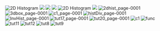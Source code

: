 ![2D Histogram](https://github.com/Mhimanshu18/Cern_Root_Tutorials/blob/main/c1.png)
![](https://github.com/Mhimanshu18/Cern_Root_Tutorials/blob/main/func.png)
![](https://github.com/Mhimanshu18/Cern_Root_Tutorials/blob/main/2dhist_page-0001.jpg)
![](3dbox_page-0001.jpg)
![2D Histogram](https://github.com/Mhimanshu18/Cern_Root_Tutorials/blob/main/c1.png)
![](https://github.com/Mhimanshu18/Cern_Root_Tutorials/blob/main/func.png)
![2dhist_page-0001](2dhist_page-0001.jpg)
![3dbox_page-0001](3dbox_page-0001.jpg)
![c1_page-0001](c1_page-0001.jpg)
![histDiv_page-0001](histDiv_page-0001.jpg)
![InvHist_page-0001](InvHist_page-0001.jpg)
![tut17_page-0001](tut17_page-0001.jpg)
![tut20_page-0001](tut20_page-0001.jpg)
![c1](c1.png)
![func](func.png)
![tut11](tut11.png)
![tut12](tut12.png)
![tut8](tut8.png)
![tut9](tut9.png)
